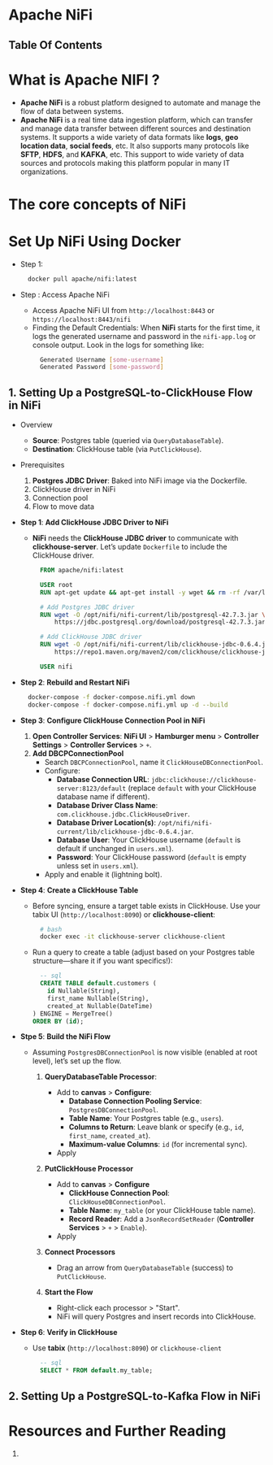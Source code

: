 # Apache NiFi

## Table Of Contents

# What is Apache NIFI ?

- **Apache NiFi** is a robust platform designed to automate and manage the flow of data between systems.
- **Apache NiFi** is a real time data ingestion platform, which can transfer and manage data transfer between different sources and destination systems. It supports a wide variety of data formats like **logs**, **geo** **location data**, **social feeds**, etc. It also supports many protocols like **SFTP**, **HDFS**, and **KAFKA**, etc. This support to wide variety of data sources and protocols making this platform popular in many IT organizations.

# The core concepts of NiFi

# Set Up NiFi Using Docker

- Step 1:

  ```Dockerfile
    docker pull apache/nifi:latest
  ```

- Step : Access Apache NiFi
  - Access Apache NiFi UI from `http://localhost:8443` or `https://localhost:8443/nifi`
  - Finding the Default Credentials: When **NiFi** starts for the first time, it logs the generated username and password in the `nifi-app.log` or console output. Look in the logs for something like:
    ```sh
      Generated Username [some-username]
      Generated Password [some-password]
    ```

## 1. Setting Up a PostgreSQL-to-ClickHouse Flow in NiFi

- Overview

  - **Source**: Postgres table (queried via `QueryDatabaseTable`).
  - **Destination**: ClickHouse table (via `PutClickHouse`).

- Prerequisites

  1. **Postgres JDBC Driver**: Baked into NiFi image via the Dockerfile.
  2. ClickHouse driver in NiFi
  3. Connection pool
  4. Flow to move data

- **Step 1**: **Add ClickHouse JDBC Driver to NiFi**

  - **NiFi** needs the **ClickHouse JDBC driver** to communicate with **clickhouse-server**. Let’s update `Dockerfile` to include the ClickHouse driver.

    ```Dockerfile
      FROM apache/nifi:latest

      USER root
      RUN apt-get update && apt-get install -y wget && rm -rf /var/lib/apt/lists/*

      # Add Postgres JDBC driver
      RUN wget -O /opt/nifi/nifi-current/lib/postgresql-42.7.3.jar \
          https://jdbc.postgresql.org/download/postgresql-42.7.3.jar

      # Add ClickHouse JDBC driver
      RUN wget -O /opt/nifi/nifi-current/lib/clickhouse-jdbc-0.6.4.jar \
          https://repo1.maven.org/maven2/com/clickhouse/clickhouse-jdbc/0.6.4/clickhouse-jdbc-0.6.4.jar

      USER nifi
    ```

- **Step 2**: **Rebuild and Restart NiFi**

  ```sh
    docker-compose -f docker-compose.nifi.yml down
    docker-compose -f docker-compose.nifi.yml up -d --build
  ```

- **Step 3**: **Configure ClickHouse Connection Pool in NiFi**

  1. **Open Controller Services**: **NiFi UI** > **Hamburger menu** > **Controller Settings** > **Controller Services** > `+`.
  2. **Add DBCPConnectionPool**
     - Search `DBCPConnectionPool`, name it `ClickHouseDBConnectionPool`.
     - Configure:
       - **Database Connection URL**: `jdbc:clickhouse://clickhouse-server:8123/default` (replace `default` with your ClickHouse database name if different).
       - **Database Driver Class Name**: `com.clickhouse.jdbc.ClickHouseDriver`.
       - **Database Driver Location(s)**: `/opt/nifi/nifi-current/lib/clickhouse-jdbc-0.6.4.jar`.
       - **Database User**: Your ClickHouse username (`default` is default if unchanged in `users.xml`).
       - **Password**: Your ClickHouse password (`default` is empty unless set in `users.xml`).
     - Apply and enable it (lightning bolt).

- **Step 4**: **Create a ClickHouse Table**

  - Before syncing, ensure a target table exists in ClickHouse. Use your tabix UI (`http://localhost:8090`) or **clickhouse-client**:
    ```sh
      # bash
      docker exec -it clickhouse-server clickhouse-client
    ```
  - Run a query to create a table (adjust based on your Postgres table structure—share it if you want specifics!):
    ```sql
      -- sql
      CREATE TABLE default.customers (
        id Nullable(String),
        first_name Nullable(String),
        created_at Nullable(DateTime)
    ) ENGINE = MergeTree()
    ORDER BY (id);
    ```

- **Stpe 5**: **Build the NiFi Flow**

  - Assuming `PostgresDBConnectionPool` is now visible (enabled at root level), let’s set up the flow.

    1. **QueryDatabaseTable Processor**:

       - Add to **canvas** > **Configure**:
         - **Database Connection Pooling Service**: `PostgresDBConnectionPool`.
         - **Table Name**: Your Postgres table (e.g., `users`).
         - **Columns to Return**: Leave blank or specify (e.g., `id`, `first_name`, `created_at`).
         - **Maximum-value Columns**: `id` (for incremental sync).
       - Apply

    2. **PutClickHouse Processor**

       - Add to **canvas** > **Configure**
         - **ClickHouse Connection Pool**: `ClickHouseDBConnectionPool`.
         - **Table Name**: `my_table` (or your ClickHouse table name).
         - **Record Reader**: Add a `JsonRecordSetReader` (**Controller Services** > `+` > `Enable`).
       - Apply

    3. **Connect Processors**

       - Drag an arrow from `QueryDatabaseTable` (success) to `PutClickHouse`.

    4. **Start the Flow**
       - Right-click each processor > "Start".
       - NiFi will query Postgres and insert records into ClickHouse.

- **Step 6**: **Verify in ClickHouse**

  - Use **tabix** (`http://localhost:8090`) or `clickhouse-client`
    ```sql
      -- sql 
      SELECT * FROM default.my_table;
    ``` 

## 2. Setting Up a PostgreSQL-to-Kafka Flow in NiFi

# Resources and Further Reading

1.
